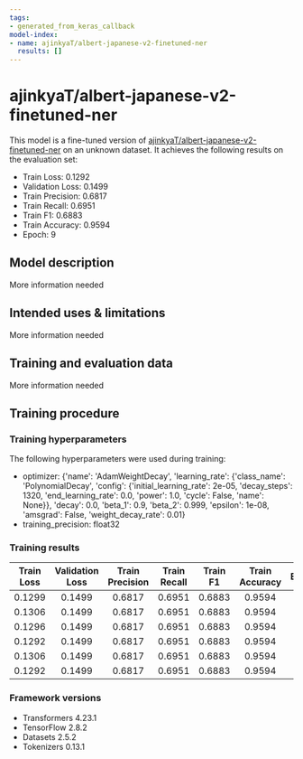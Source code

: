 ```yaml
---
tags:
- generated_from_keras_callback
model-index:
- name: ajinkyaT/albert-japanese-v2-finetuned-ner
  results: []
---
```


<!-- This model card has been generated automatically according to the information Keras had access to. You should
probably proofread and complete it, then remove this comment. -->

# ajinkyaT/albert-japanese-v2-finetuned-ner

This model is a fine-tuned version of [ajinkyaT/albert-japanese-v2-finetuned-ner](https://huggingface.co/ajinkyaT/albert-japanese-v2-finetuned-ner) on an unknown dataset.
It achieves the following results on the evaluation set:
- Train Loss: 0.1292
- Validation Loss: 0.1499
- Train Precision: 0.6817
- Train Recall: 0.6951
- Train F1: 0.6883
- Train Accuracy: 0.9594
- Epoch: 9

## Model description

More information needed

## Intended uses & limitations

More information needed

## Training and evaluation data

More information needed

## Training procedure

### Training hyperparameters

The following hyperparameters were used during training:
- optimizer: {'name': 'AdamWeightDecay', 'learning_rate': {'class_name': 'PolynomialDecay', 'config': {'initial_learning_rate': 2e-05, 'decay_steps': 1320, 'end_learning_rate': 0.0, 'power': 1.0, 'cycle': False, 'name': None}}, 'decay': 0.0, 'beta_1': 0.9, 'beta_2': 0.999, 'epsilon': 1e-08, 'amsgrad': False, 'weight_decay_rate': 0.01}
- training_precision: float32

### Training results

| Train Loss | Validation Loss | Train Precision | Train Recall | Train F1 | Train Accuracy | Epoch |
|:----------:|:---------------:|:---------------:|:------------:|:--------:|:--------------:|:-----:|
| 0.1299     | 0.1499          | 0.6817          | 0.6951       | 0.6883   | 0.9594         | 4     |
| 0.1306     | 0.1499          | 0.6817          | 0.6951       | 0.6883   | 0.9594         | 5     |
| 0.1296     | 0.1499          | 0.6817          | 0.6951       | 0.6883   | 0.9594         | 6     |
| 0.1292     | 0.1499          | 0.6817          | 0.6951       | 0.6883   | 0.9594         | 7     |
| 0.1306     | 0.1499          | 0.6817          | 0.6951       | 0.6883   | 0.9594         | 8     |
| 0.1292     | 0.1499          | 0.6817          | 0.6951       | 0.6883   | 0.9594         | 9     |


### Framework versions

- Transformers 4.23.1
- TensorFlow 2.8.2
- Datasets 2.5.2
- Tokenizers 0.13.1
